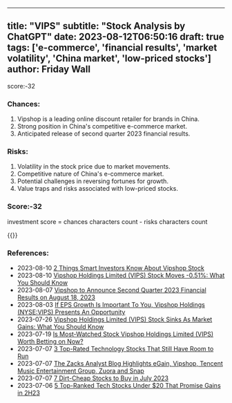 
---
title: "VIPS"
subtitle: "Stock Analysis by ChatGPT"
date: 2023-08-12T06:50:16
draft: true
tags: ['e-commerce', 'financial results', 'market volatility', 'China market', 'low-priced stocks']
author: Friday Wall
---

score:-32
### Chances:
1. Vipshop is a leading online discount retailer for brands in China.
2. Strong position in China's competitive e-commerce market.
3. Anticipated release of second quarter 2023 financial results.
### Risks:
1. Volatility in the stock price due to market movements.
2. Competitive nature of China's e-commerce market.
3. Potential challenges in reversing fortunes for growth.
4. Value traps and risks associated with low-priced stocks.
### Score:-32
investment score = chances characters count - risks characters count

{{<tradingview symbol="NYSE:VIPS">}}
### References:
- 2023-08-10 [2 Things Smart Investors Know About Vipshop Stock](https://finance.yahoo.com/m/861bd213-8729-3f63-870c-c8a8c48e37ad/2-things-smart-investors-know.html?.tsrc=rss)
- 2023-08-10 [Vipshop Holdings Limited (VIPS) Stock Moves -0.51%: What You Should Know](https://finance.yahoo.com/news/vipshop-holdings-limited-vips-stock-215016829.html?.tsrc=rss)
- 2023-08-07 [Vipshop to Announce Second Quarter 2023 Financial Results on August 18, 2023](https://finance.yahoo.com/news/vipshop-announce-second-quarter-2023-090000139.html?.tsrc=rss)
- 2023-08-03 [If EPS Growth Is Important To You, Vipshop Holdings (NYSE:VIPS) Presents An Opportunity](https://finance.yahoo.com/news/eps-growth-important-vipshop-holdings-110211573.html?.tsrc=rss)
- 2023-07-26 [Vipshop Holdings Limited (VIPS) Stock Sinks As Market Gains: What You Should Know](https://finance.yahoo.com/news/vipshop-holdings-limited-vips-stock-215019593.html?.tsrc=rss)
- 2023-07-19 [Is Most-Watched Stock Vipshop Holdings Limited (VIPS) Worth Betting on Now?](https://finance.yahoo.com/news/most-watched-stock-vipshop-holdings-130007239.html?.tsrc=rss)
- 2023-07-07 [3 Top-Rated Technology Stocks That Still Have Room to Run](https://finance.yahoo.com/news/3-top-rated-technology-stocks-134100114.html?.tsrc=rss)
- 2023-07-07 [The Zacks Analyst Blog Highlights eGain, Vipshop, Tencent Music Entertainment Group, Zuora and Snap](https://finance.yahoo.com/news/zacks-analyst-blog-highlights-egain-133900894.html?.tsrc=rss)
- 2023-07-07 [7 Dirt-Cheap Stocks to Buy in July 2023](https://finance.yahoo.com/news/7-dirt-cheap-stocks-buy-130741387.html?.tsrc=rss)
- 2023-07-06 [5 Top-Ranked Tech Stocks Under $20 That Promise Gains in 2H23](https://finance.yahoo.com/news/5-top-ranked-tech-stocks-142400835.html?.tsrc=rss)


                
